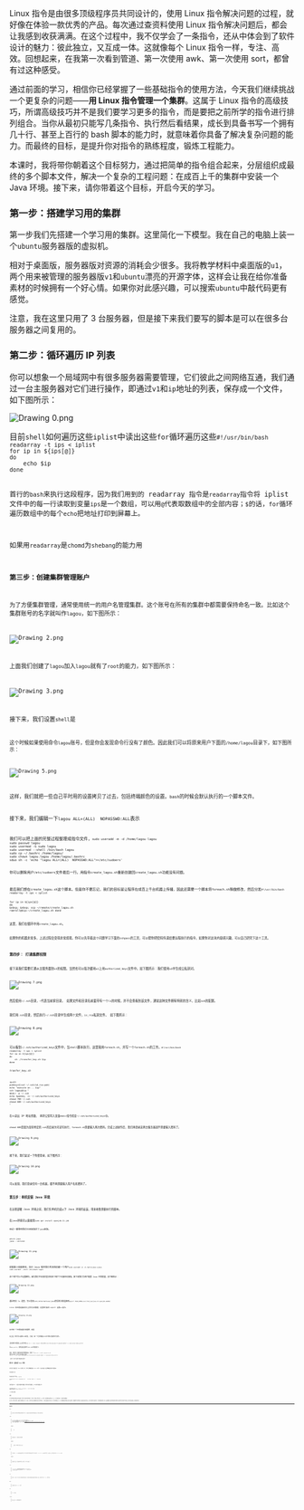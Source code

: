 <p  class="">Linux 指令是由很多顶级程序员共同设计的，使用 Linux 指令解决问题的过程，就好像在体验一款优秀的产品。每次通过查资料使用 Linux 指令解决问题后，都会让我感到收获满满。在这个过程中，我不仅学会了一条指令，还从中体会到了软件设计的魅力：彼此独立，又互成一体。这就像每个 Linux 指令一样，专注、高效。回想起来，在我第一次看到管道、第一次使用 awk、第一次使用 sort，都曾有过这种感受。</p>
<p >通过前面的学习，相信你已经掌握了一些基础指令的使用方法，今天我们继续挑战一个更复杂的问题——<strong >用 Linux 指令管理一个集群</strong>。这属于 Linux 指令的高级技巧，所谓高级技巧并不是我们要学习更多的指令，而是要把之前所学的指令进行排列组合。当你从最初只能写几条指令、执行然后看结果，成长到具备书写一个拥有几十行、甚至上百行的 bash 脚本的能力时，就意味着你具备了解决复杂问题的能力。而最终的目标，是提升你对指令的熟练程度，锻炼工程能力。</p>
<p >本课时，我将带你朝着这个目标努力，通过把简单的指令组合起来，分层组织成最终的多个脚本文件，解决一个复杂的工程问题：在成百上千的集群中安装一个 Java 环境。接下来，请你带着这个目标，开启今天的学习。</p>
<h3 >第一步：搭建学习用的集群</h3>
<p >第一步我们先搭建一个学习用的集群。这里简化一下模型。我在自己的电脑上装一个<code data-backticks=" >ubuntu</code>桌面版的虚拟机，然后再装两个<code data-backticks=" >ubuntu</code>服务器版的虚拟机。</p>
<p >相对于桌面版，服务器版对资源的消耗会少很多。我将教学材料中桌面版的<code data-backticks=" >ubuntu</code>命名为<code data-backticks=" >u1</code>，两个用来被管理的服务器版<code data-backticks=" >ubuntu</code>叫作<code data-backticks=" >v1</code>和<code data-backticks=" >v2</code>。</p>
<p >用桌面版的原因是：我喜欢<code data-backticks=" >ubuntu</code>漂亮的开源字体，这样会让我在给你准备素材的时候拥有一个好心情。如果你对此感兴趣，可以搜索<code data-backticks=" >ubuntu mono</code>，尝试把这个字体安装到自己的文本编辑器中。不过我还是觉得在<code data-backticks=" >ubuntu</code>中敲代码更有感觉。</p>
<p >注意，我在这里只用了 3 台服务器，但是接下来我们要写的脚本是可以在很多台服务器之间复用的。</p>
<h3 >第二步：循环遍历 IP 列表</h3>
<p >你可以想象一个局域网中有很多服务器需要管理，它们彼此之间网络互通，我们通过一台主服务器对它们进行操作，即通过<code data-backticks=" >u1</code>操作<code data-backticks=" >v1</code>和<code data-backticks=" >v2</code>。</p>
<p >在主服务器上我们维护一个<code data-backticks=" >ip</code>地址的列表，保存成一个文件，如下图所示：</p>
<p ><img src="https://s0.lgstatic.com/i/image/M00/5E/75/CgqCHl-GsciASqucAACaCl1bXF4240.png" alt="Drawing 0.png" ></p>
<p >目前<code data-backticks=" >iplist</code>中只有两项，但是如果我们有足够的机器，可以在里面放成百上千项。接下来，请你思考<code data-backticks=" >shell</code>如何遍历这些<code data-backticks=" >ip</code>？</p>
<p >你可以先尝试实现一个最简单的程序，从文件<code data-backticks=" >iplist</code>中读出这些<code data-backticks=" >ip</code>并尝试用<code data-backticks=" >for</code>循环遍历这些<code data-backticks=" >ip</code>，具体程序如下：</p>
<pre class="lang-shell" ><code data-language="shell"><span class="hljs-meta">#</span><span class="bash">!/usr/bin/bash</span>
readarray -t ips &lt; iplist
for ip in ${ips[@]}
do
&nbsp; &nbsp; echo $ip
done
</code></pre>
<p >首行的<code data-backticks=" >#!</code>叫作 Shebang。Linux 的程序加载器会分析 Shebang 的内容，决定执行脚本的程序。这里我们希望用<code data-backticks=" >bash</code>来执行这段程序，因为我们用到的 readarray 指令是<code data-backticks=" >bash 4.0</code>后才增加的能力。</p>
<p ><code data-backticks=" >readarray</code>指令将 iplist 文件中的每一行读取到变量<code data-backticks=" >ips</code>中。<code data-backticks=" >ips</code>是一个数组，可以用<code data-backticks=" >echo ${ips[@]}</code>打印其中全部的内容：<code data-backticks=" >@</code>代表取数组中的全部内容；<code data-backticks=" >$</code>符号是一个求值符号。不带<code data-backticks=" >$</code>的话，<code data-backticks=" >ips[@]</code>会被认为是一个字符串，而不是表达式。</p>
<p ><code data-backticks=" >for</code>循环遍历数组中的每个<code data-backticks=" >ip</code>地址，<code data-backticks=" >echo</code>把地址打印到屏幕上。</p>
<p >如果用<code data-backticks=" >shell</code>执行上面的程序会报错，因为<code data-backticks=" >readarray</code>是<code data-backticks=" >bash 4.0</code>后支持的能力，因此我们用<code data-backticks=" >chomd</code>为<code data-backticks=" >foreach.sh</code>增加执行权限，然后直接利用<code data-backticks=" >shebang</code>的能力用<code data-backticks=" >bash</code>执行，如下图所示：</p>
<p ><img src="https://s0.lgstatic.com/i/image/M00/5E/6A/Ciqc1F-GsdSAZPtIAAF5yL5VkdQ049.png" alt="Drawing 1.png" ></p>
<h3 >第三步：创建集群管理账户</h3>
<p >为了方便集群管理，通常使用统一的用户名管理集群。这个账号在所有的集群中都需要保持命名一致。比如这个集群账号的名字就叫作<code data-backticks=" >lagou</code>。</p>
<p >接下来我们探索一下如何创建这个账户<code data-backticks=" >lagou</code>，如下图所示：</p>
<p ><img src="https://s0.lgstatic.com/i/image/M00/5E/75/CgqCHl-GsdqAc2khAALNpLTWENc494.png" alt="Drawing 2.png" ></p>
<p >上面我们创建了<code data-backticks=" >lagou</code>账号，然后把<code data-backticks=" >lagou</code>加入<code data-backticks=" >sudo</code>分组。这样<code data-backticks=" >lagou</code>就有了<code data-backticks=" >sudo</code>成为<code data-backticks=" >root</code>的能力，如下图所示：</p>
<p ><img src="https://s0.lgstatic.com/i/image/M00/5E/6A/Ciqc1F-GseCAYss5AAB9-SYXFJU693.png" alt="Drawing 3.png" ></p>
<p >接下来，我们设置<code data-backticks=" >lagou</code>用户的初始化<code data-backticks=" >shell</code>是<code data-backticks=" >bash</code>，如下图所示：</p>
<p ><img src="https://s0.lgstatic.com/i/image/M00/5E/75/CgqCHl-GsiyAGKitAACU_gkGZRI467.png" alt="Drawing 4.png" ></p>
<p >这个时候如果使用命令<code data-backticks=" >su lagou</code>，可以切换到<code data-backticks=" >lagou</code>账号，但是你会发现命令行没有了颜色。因此我们可以将原来用户下面的<code data-backticks=" >.bashrc</code>文件拷贝到<code data-backticks=" >/home/lagou</code>目录下，如下图所示：</p>
<p ><img src="https://s0.lgstatic.com/i/image/M00/5E/6A/Ciqc1F-GsjeAL_RwAAEyx32py80146.png" alt="Drawing 5.png" ></p>
<p >这样，我们就把一些自己平时用的设置拷贝了过去，包括终端颜色的设置。<code data-backticks=" >.bashrc</code>是启动<code data-backticks=" >bash</code>的时候会默认执行的一个脚本文件。</p>
<p >接下来，我们编辑一下<code data-backticks=" >/etc/sudoers</code>文件，增加一行<code data-backticks=" >lagou ALL=(ALL)&nbsp; NOPASSWD:ALL</code>表示<code data-backticks=" >lagou</code>账号 sudo 时可以免去密码输入环节，如下图所示：</p>
<p ><img src="https://s0.lgstatic.com/i/image/M00/5E/76/CgqCHl-Gsj6AQBXeAAEW0V065r0519.png" alt="Drawing 6.png" ></p>
<p >我们可以把上面的完整过程整理成指令文件，<code data-backticks=" >create_lagou.sh</code>：</p>
<pre class="lang-js" ><code data-language="js">sudo useradd -m -d /home/lagou lagou
sudo passwd lagou
sudo usermod -G sudo lagou
sudo usermod --shell /bin/bash lagou
sudo cp ~<span class="hljs-regexp">/.bashrc /</span>home/lagou/
sudo chown lagou.lagou /home/lagou/.bashrc
sduo sh -c <span class="hljs-string">'echo "lagou ALL=(ALL)&nbsp; NOPASSWD:ALL"&gt;&gt;/etc/sudoers'</span>
</code></pre>
<p >你可以删除用户<code data-backticks=" >lagou</code>，并清理<code data-backticks=" >/etc/sudoers</code>文件最后一行。用指令<code data-backticks=" >userdel lagou</code>删除账户，然后执行<code data-backticks=" >create_lagou.sh</code>重新创建回<code data-backticks=" >lagou</code>账户。如果发现结果一致，就代表<code data-backticks=" >create_lagou.sh</code>功能没有问题。</p>
<p >最后我们想在<code data-backticks=" >v1``v2</code>上都执行<code data-backticks=" >create_logou.sh</code>这个脚本。但是你不要忘记，我们的目标是让程序在成百上千台机器上传播，因此还需要一个脚本将<code data-backticks=" >create_lagou.sh</code>拷贝到需要执行的机器上去。</p>
<p >这里，可以对<code data-backticks=" >foreach.sh</code>稍做修改，然后分发<code data-backticks=" >create_lagou.sh</code>文件。</p>
<p ><em >foreach.sh</em></p>
<pre class="lang-js" ><code data-language="js">#!/usr/bin/bash
readarray -t ips &lt; iplist

for ip in ${ips[@]}
do
&nbsp; &nbsp; scp ~/remote/create_lagou.sh ramroll@$ip:~/create_lagou.sh
done
</code></pre>
<p >这里，我们在循环中用<code data-backticks=" >scp</code>进行文件拷贝，然后分别去每台机器上执行<code data-backticks=" >create_lagou.sh</code>。</p>
<p >如果你的机器非常多，上述过程会变得非常烦琐。你可以先带着这个问题学习下面的<code data-backticks=" >Step 4</code>，然后再返回来重新思考这个问题，当然你也可以远程执行脚本。另外，还有一个叫作<code data-backticks=" >sshpass</code>的工具，可以帮你把密码传递给要远程执行的指令，如果你对这块内容感兴趣，可以自己研究下这个工具。</p>
<h3 >第四步： 打通集群权限</h3>
<p >接下来我们需要打通从主服务器到<code data-backticks=" >v1</code>和<code data-backticks=" >v2</code>的权限。当然也可以每次都用<code data-backticks=" >ssh</code>输入用户名密码的方式登录，但这并不是长久之计。 如果我们有成百上千台服务器，输入用户名密码就成为一件繁重的工作。</p>
<p >这时候，你可以考虑利用主服务器的公钥在各个服务器间登录，避免输入密码。接下来我们聊聊具体的操作步骤：</p>
<p >首先，需要在<code data-backticks=" >u1</code>上用<code data-backticks=" >ssh-keygen</code>生成一个公私钥对，然后把公钥写入需要管理的每一台机器的<code data-backticks=" >authorized_keys</code>文件中。如下图所示：我们使用<code data-backticks=" >ssh-keygen</code>在主服务器<code data-backticks=" >u1</code>中生成公私钥对。</p>
<p ><img src="https://s0.lgstatic.com/i/image/M00/5E/76/CgqCHl-GslSAAUT5AATF-5rjGWU079.png" alt="Drawing 7.png" ></p>
<p >然后使用<code data-backticks=" >mkdir -p</code>创建<code data-backticks=" >~/.ssh</code>目录，<code data-backticks=" >-p</code>的优势是当目录不存在时，才需要创建，且不会报错。<code data-backticks=" >~</code>代表当前家目录。 如果文件和目录名前面带有一个<code data-backticks=" >.</code>，就代表该文件或目录是一个需要隐藏的文件。平时用<code data-backticks=" >ls</code>的时候，并不会查看到该文件，通常这种文件拥有特别的含义，比如<code data-backticks=" >~/.ssh</code>目录下是对<code data-backticks=" >ssh</code>的配置。</p>
<p >我们用<code data-backticks=" >cd</code>切换到<code data-backticks=" >.ssh</code>目录，然后执行<code data-backticks=" >ssh-keygen</code>。这样会在<code data-backticks=" >~/.ssh</code>目录中生成两个文件，<code data-backticks=" >id_rsa.pub</code>公钥文件和<code data-backticks=" >is_rsa</code>私钥文件。 如下图所示：</p>
<p ><img src="https://s0.lgstatic.com/i/image/M00/5E/76/CgqCHl-GsluAWyS-AAayQyKs6NY181.png" alt="Drawing 8.png" ></p>
<p  class="">可以看到<code data-backticks=" >id_rsa.pub</code>文件中是加密的字符串，我们可以把这些字符串拷贝到其他机器对应用户的<code data-backticks=" >~/.ssh/authorized_keys</code>文件中，当<code data-backticks=" >ssh</code>登录其他机器的时候，就不用重新输入密码了。 这个传播公钥的能力，可以用一个<code data-backticks=" >shell</code>脚本执行，这里我用<code data-backticks=" >transfer_key.sh</code>实现。</p>

<p >我们修改一下<code data-backticks=" >foreach.sh</code>，并写一个<code data-backticks=" >transfer_key.sh</code>配合<code data-backticks=" >foreach.sh</code>的工作。<code data-backticks=" >transfer_key.sh</code>内容如下：</p>
<p ><em >foreach.sh</em></p>
<pre class="lang-js" ><code data-language="js">#!/usr/bin/bash
readarray -t ips &lt; iplist
for ip in ${ips[@]}
do
&nbsp; &nbsp; sh ./transfer_key.sh $ip
done
</code></pre>
<p ><em >tranfer_key.sh</em></p>
<pre class="lang-shell" ><code data-language="shell">ip=$1
pubkey=$(cat ~/.ssh/id_rsa.pub)
echo "execute on .. $ip"
ssh lagou@$ip "&nbsp;
mkdir -p ~/.ssh
echo $pubkey&nbsp; &gt;&gt; ~/.ssh/authorized_keys
chmod 700 ~/.ssh
chmod 600 ~/.ssh/authorized_keys
"
</code></pre>
<p >在<code data-backticks=" >foreach.sh</code>中我们执行 transfer_key.sh，并且将 IP 地址通过参数传递过去。在 transfer_key.sh 中，用<code data-backticks=" >$1</code>读出 IP 地址参数， 再将公钥写入变量<code data-backticks=" >pubkey</code>，然后登录到对应的服务器，执行多行指令。用<code data-backticks=" >mkdir</code>指令检查<code data-backticks=" >.ssh</code>目录，如不存在就创建这个目录。最后我们将公钥追加写入目标机器的<code data-backticks=" >~/.ssh/authorized_keys</code>中。</p>
<p ><code data-backticks=" >chmod 700</code>和<code data-backticks=" >chmod 600</code>是因为某些特定的<code data-backticks=" >linux</code>版本需要<code data-backticks=" >.ssh</code>的目录为可读写执行，<code data-backticks=" >authorized_keys</code>文件的权限为只可读写。而为了保证安全性，组用户、所有用户都不可以访问这个文件。</p>
<p >此前，我们执行<code data-backticks=" >foreach.sh</code>需要输入两次密码。完成上述操作后，我们再登录这两台服务器就不需要输入密码了。</p>
<p ><img src="https://s0.lgstatic.com/i/image/M00/5E/76/CgqCHl-GsnuAC-lYAAb76OR4cFs817.png" alt="Drawing 9.png" ></p>
<p >接下来，我们尝试一下免密登录，如下图所示：</p>
<p ><img src="https://s0.lgstatic.com/i/image/M00/5E/6A/Ciqc1F-GsoGANiKlAAIjYZ8fscs878.png" alt="Drawing 10.png" ></p>
<p >可以发现，我们登录任何一台机器，都不再需要输入用户名和密码了。</p>
<h3 >第五步：单机安装 Java 环境</h3>
<p >在远程部署 Java 环境之前，我们先单机完成以下 Java 环境的安装，用来收集需要执行的脚本。</p>
<p >在<code data-backticks=" >ubuntu</code>上安装<code data-backticks=" >java</code>环境可以直接用<code data-backticks=" >apt</code>。</p>
<p >我们通过下面几个步骤脚本配置 Java 环境：</p>
<pre class="lang-java" ><code data-language="java">sudo apt install openjdk-<span class="hljs-number">11</span>-jdk
</code></pre>
<p >经过一番等待我们已经安装好了<code data-backticks=" >java</code>，然后执行下面的脚本确认<code data-backticks=" >java</code>安装。</p>
<pre class="lang-java" ><code data-language="java">which java
java --version
</code></pre>
<p ><img src="https://s0.lgstatic.com/i/image/M00/5E/6B/Ciqc1F-GspCAJ0r9AAJx-kzES1k505.png" alt="Drawing 11.png" ></p>
<p >根据最小权限原则，执行 Java 程序我们考虑再创建一个用户<code data-backticks=" >ujava</code>。</p>
<pre class="lang-js" ><code data-language="js">sudo useradd -m -d /opt/ujava ujava
sudo usermod --shell /bin/bash lagou
</code></pre>
<p >这个用户可以不设置密码，因为我们不会真的登录到这个用户下去做任何事情。接下来我们为用户配置 Java 环境变量，如下图所示：</p>
<p ><img src="https://s0.lgstatic.com/i/image/M00/5E/6B/Ciqc1F-GsqWAa2e2AAJosZCNXpU388.png" alt="Drawing 12.png" ></p>
<p >通过两次 ls 追查，可以发现<code data-backticks=" >java</code>可执行文件软连接到<code data-backticks=" >/etc/alternatives/java</code>然后再次软连接到<code data-backticks=" >/usr/lib/jvm/java-11-openjdk-amd64</code>下。</p>
<p >这样我们就可以通过下面的语句设置 JAVA_HOME 环境变量了。</p>
<pre class="lang-java" ><code data-language="java">export JAVA_HOME=/usr/lib/jvm/java-<span class="hljs-number">11</span>-openjdk-amd64/
</code></pre>
<p >Linux 的环境变量就好比全局可见的数据，这里我们使用 export 设置<code data-backticks=" >JAVA_HOME</code>环境变量的指向。如果你想看所有的环境变量的指向，可以使用<code data-backticks=" >env</code>指令。</p>
<p ><img src="https://s0.lgstatic.com/i/image/M00/5E/76/CgqCHl-GsrGAMIfNAAW55Kdz1xc547.png" alt="Drawing 13.png" ></p>
<p >其中有一个环境变量比较重要，就是<code data-backticks=" >PATH</code>。</p>
<p ><img src="https://s0.lgstatic.com/i/image/M00/5E/6B/Ciqc1F-GsriACI2JAAEtgeamQNI945.png" alt="Drawing 14.png" ></p>
<p >如上图，我们可以使用<code data-backticks=" >shell</code>查看<code data-backticks=" >PATH</code>的值，<code data-backticks=" >PATH</code>中用<code data-backticks=" >:</code>分割，每一个目录都是<code data-backticks=" >linux</code>查找执行文件的目录。当用户在命令行输入一个命令，Linux 就会在<code data-backticks=" >PATH</code>中寻找对应的执行文件。</p>
<p >当然我们不希望<code data-backticks=" >JAVA_HOME</code>配置后重启一次电脑就消失，因此可以把这个环境变量加入<code data-backticks=" >ujava</code>用户的<code data-backticks=" >profile</code>中。这样只要发生用户登录，就有这个环境变量。</p>
<pre class="lang-java" ><code data-language="java">sudo sh -c <span class="hljs-string">'echo "export JAVA_HOME=/usr/lib/jvm/java-11-openjdk-amd64/" &gt;&gt; /opt/ujava/.bash_profile'</span>
</code></pre>
<p >将<code data-backticks=" >JAVA_HOME</code>加入<code data-backticks=" >bash_profile</code>，这样后续远程执行<code data-backticks=" >java</code>指令时就可以使用<code data-backticks=" >JAVA_HOME</code>环境变量了。</p>
<p >最后，我们将上面所有的指令整理起来，形成一个<code data-backticks=" >install_java.sh</code>。</p>
<pre class="lang-java" ><code data-language="java">sudo apt -y install openjdk-<span class="hljs-number">11</span>-jdk
sudo useradd -m -d /opt/ujava ujava
sudo usermod --shell /bin/bash ujava
sudo sh -c <span class="hljs-string">'echo "export JAVA_HOME=/usr/lib/jvm/java-11-openjdk-amd64/" &gt;&gt; /opt/ujava/.bash_profile'</span>
</code></pre>
<p ><code data-backticks=" >apt</code>后面增了一个<code data-backticks=" >-y</code>是为了让执行过程不弹出确认提示。</p>
<h3 >第六步：远程安装 Java 环境</h3>
<p >终于到了远程安装 Java 环境这一步，我们又需要用到<code data-backticks=" >foreach.sh</code>。为了避免每次修改，你可以考虑允许<code data-backticks=" >foreach.sh</code>带一个文件参数，指定需要远程执行的脚本。</p>
<p ><em ><strong >foreach.sh</strong></em></p>
<pre class="lang-js" ><code data-language="js">#!/usr/bin/bash
readarray -t ips &lt; iplist

script=$1
for ip in ${ips[@]}
do
&nbsp; &nbsp; ssh $ip 'bash -s' &lt; $script
done
</code></pre>
<p >改写后的<code data-backticks=" >foreach</code>会读取第一个执行参数作为远程执行的脚本文件。 而<code data-backticks=" >bash -s</code>会提示使用标准输入流作为命令的输入；<code data-backticks=" >&lt; $script</code>负责将脚本文件内容重定向到远程<code data-backticks=" >bash</code>的标准输入流。</p>
<p >然后我们执行<code data-backticks=" >foreach.sh install_java.sh</code>，机器等待 1 分钟左右，在执行结束后，可以用下面这个脚本检测两个机器中的安装情况。</p>
<p ><em ><strong >check.sh</strong></em></p>
<pre class="lang-java" ><code data-language="java">sudo -u ujava -i /bin/bash -c <span class="hljs-string">'echo $JAVA_HOME'</span>
sudo -u ujava -i java --version
</code></pre>
<p ><code data-backticks=" >check.sh</code>中我们切换到<code data-backticks=" >ujava</code>用户去检查<code data-backticks=" >JAVA_HOME</code>环境变量和 Java 版本。执行的结果如下图所示：</p>
<p ><img src="https://s0.lgstatic.com/i/image/M00/5E/76/CgqCHl-GstWAFW9yAAQXx_nh6dw719.png" alt="Drawing 15.png" ></p>
<h3 >总结</h3>
<p >这节课我们所讲的场景是自动化运维的一些皮毛。通过这样的场景练习，我们复习了很多之前学过的 Linux 指令。在尝试用脚本文件构建一个又一个小工具的过程中，可以发现复用很重要。</p>
<p >在工作中，优秀的工程师，总是善于积累和复用，而<code data-backticks=" >shell</code>脚本就是积累和复用的利器。如果你第一次安装<code data-backticks=" >java</code>环境，可以把今天的安装脚本保存在自己的笔记本中，下次再安装就能自动化完成了。除了积累和总结，另一个非常重要的就是你要尝试自己去查资料，包括使用<code data-backticks=" >man</code>工具熟悉各种指令的使用方法，用搜索引擎查阅资料等。</p>
<h3 >课后练习题</h3>
<p ><strong >最后我再给你出一道需要查阅资料的题目：~/.bashrc ~/.bash_profile, ~/.profile 和 /etc/profile 的区别是什么</strong>？</p>
<p  class="">你可以把你的答案、思路或者课后总结写在留言区，这样可以帮助你产生更多的思考，这也是构建知识体系的一部分。经过长期的积累，相信你会得到意想不到的收获。如果你觉得今天的内容对你有所启发，欢迎分享给身边的朋友。期待看到你的思考！</p>

---

### 精选评论

##### Zayn：
> 虽然这里大部分知识在我的摸索过程中都已经学习到了，但是如果之前能看到这样简明扼要的文章，真的能少走很多弯路。

##### **康：
> Login shell 会执行 *profile 文件，但是不会自动执行 rc 文件。通常防止环境变量。作为 Login shell">子进程的交互式 shell 会执行 ~/.bashrc，但是不会执行 *profile 文件。https://www.linuxjournal.com/content/profiles-and-rc-files 可以看这个链接。小知识：rc 是 run command 的缩写。

 ###### &nbsp;&nbsp;&nbsp; 编辑回复：
> &nbsp;&nbsp;&nbsp; 赞！

##### **华：
> 听到后面吃力了，还要多看点不同的资料

 ###### &nbsp;&nbsp;&nbsp; 编辑回复：
> &nbsp;&nbsp;&nbsp; 是滴呀，打好基础非常重要，加油！！

##### *辉：
> 可以看到id_rsa.pub文件中是加密的字符串，我们可以把这些字符串拷贝到其他机器对应用户的~/.ssh/known_hosts文件中这里写错了，根据上下文，这里要写入的是authorized_keys文件

 ###### &nbsp;&nbsp;&nbsp; 编辑回复：
> &nbsp;&nbsp;&nbsp; 感谢同学的反馈，这里是林䭽老师笔误，确实写错了。我们已经修正了。

##### **云：
> /etc/profile：">系统所有用户设置环境信息~/.bash_profile, ~/.profile：为当前用户设置环境信息~/.bashrc：为当前用户设置bash shell的bash信息

##### *贝：
> 使用expect的话，可以在分发公钥的时候自动输入密码，不过这种方案的缺点就是密码会写成明文。然后，复制公钥可以用ssh-copy-id命令完成。

##### Zayn：
> 复制公钥可以用ssh-copy-id命令

##### *尚：
> Rsync 更强大

##### **8109：
> 模块二就是linux系统基础知识学习

